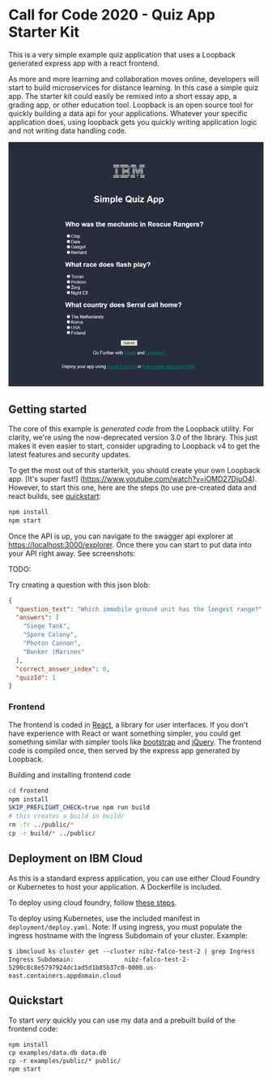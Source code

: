 # Call for Code 2020 - Quiz App Starter Kit

This is a very simple example quiz application that uses a Loopback generated express app with a react frontend.

As more and more learning and collaboration moves online, developers will start to build microservices for distance learning. In this case a simple quiz app. The starter kit could easily be remixed into a short essay app, a grading app, or other education tool. Loopback is an open source tool for quickly building a data api for your applications. Whatever your specific application does, using loopback gets you quickly writing application logic and not writing data handling code.

![quiz app pic](img/quiz-app.png)

## Getting started

The core of this example is *generated code* from the Loopback utility. For clarity, we're using the now-deprecated version 3.0 of the library. This just makes it even easier to start, consider upgrading to Loopback v4 to get the latest features and security updates.

To get the most out of this starterkit, you should create your own Loopback app. [It's super fast!] (https://www.youtube.com/watch?v=iOMD27DjuO4). However, to start this one, here are the steps (to use pre-created data and react builds, see [quickstart](https://github.com/nibalizer/cfc-covid-19-quiz-app#quickstart):

```bash
npm install
npm start
```

Once the API is up, you can navigate to the swagger api explorer at <https://localhost:3000/explorer>. Once there you can start to put data into your API right away. See screenshots:

TODO: <screenshots of swagger api>

Try creating a question with this json blob:

```json
{
  "question_text": "Which immobile ground unit has the longest range?",
  "answers": [
    "Siege Tank",
    "Spore Colony",
    "Photon Cannon",
    "Bunker (Marines"
  ],
  "correct_answer_index": 0,
  "quizId": 1
}
```

### Frontend

The frontend is coded in [React](https://reactjs.org/), a library for user interfaces. If you don't have experience with React or want something simpler, you could get something similar with simpler tools like [bootstrap](https://getbootstrap.com/) and [jQuery](https://jquery.com/). The frontend code is compiled once, then served by the express app generated by Loopback.

Building and installing frontend code

```bash
cd frontend
npm install
SKIP_PREFLIGHT_CHECK=true npm run build
# this creates a build in build/
rm -fr ../public/*
cp -r build/* ../public/
```


## Deployment on IBM Cloud

As this is a standard express application, you can use either Cloud Foundry or Kubernetes to host your application.  A Dockerfile is included.

To deploy using cloud foundry, follow [these steps](https://github.com/IBM/nodejs-express-app#ibm-cloud-developer-tools).

To deploy using Kubernetes, use the included manifest in `deployment/deploy.yaml`. Note: If using ingress, you must populate the ingress hostname with the Ingress Subdomain of your cluster. Example:

```
$ ibmcloud ks cluster get --cluster nibz-falco-test-2 | grep Ingress
Ingress Subdomain:              nibz-falco-test-2-5290c8c8e5797924dc1ad5d1b85b37c0-0000.us-east.containers.appdomain.cloud
```


## Quickstart

To start *very* quickly you can use my data and a prebuilt build of the frontend code:

```
npm install
cp examples/data.db data.db
cp -r examples/public/* public/
npm start
```
